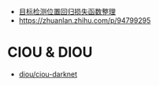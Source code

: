 * [目标检测位置回归损失函数整理](https://zhuanlan.zhihu.com/p/104236411)
* https://zhuanlan.zhihu.com/p/94799295

# CIOU  & DIOU

* [diou/ciou-darknet](https://blog.csdn.net/qq_33270279/article/details/103482085)